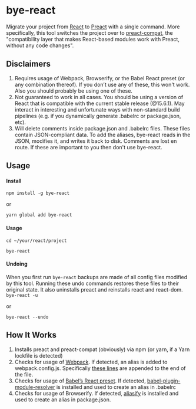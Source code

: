 # bye-react
Migrate your project from [React](https://github.com/facebook/react) to [Preact](https://github.com/developit/preact) with a single command. 
More specifically, this tool switches the project over to [preact-compat](https://github.com/developit/preact-compat), the "compatibility layer that makes React-based modules work with Preact, without any code changes".

## Disclaimers
1.  Requires usage of Webpack, Browserify, or the Babel React preset (or any combination thereof). If you don’t use any of these, this won't work. Also you should probably be using one of these.
2. Not guaranteed to work in all cases. You should be using a version of React that is compatible with the current stable release (@15.6.1). May interact in interesting and unfortunate ways with non-standard build pipelines (e.g. if you dynamically generate .babelrc or package.json, etc).
3. Will delete comments inside package.json and .babelrc files. These files contain JSON-compliant data. To add the aliases, bye-react reads in the JSON, modifies it, and writes it back to disk. Comments are lost en route. If these are important to you then don't use bye-react.

## Usage
#### Install
`npm install -g bye-react` 

or

`yarn global add bye-react`

#### Usage
`cd ~/your/react/project`

`bye-react`

#### Undoing
When you first run `bye-react` backups are made of all config files modified by this tool. Running these undo commands restores these files to their original state. It also uninstalls preact and reinstalls react and react-dom.
`bye-react -u`

or

`bye-react --undo`

## How It Works
1. Installs preact and preact-compat (obviously) via npm (or yarn, if a Yarn lockfile is detected)
2. Checks for usage of [Webpack](https://github.com/webpack). If detected,  an alias is added to webpack.config.js. Specifically [these lines](lib/mod/webpackAliasLines.js) are appended to the end of the file.
3. Checks for usage of [Babel’s React preset](https://babeljs.io/docs/plugins/preset-react/). If detected, [babel-plugin-module-resolver](https://github.com/tleunen/babel-plugin-module-resolver) is installed and used to create an alias in .babelrc
4. Checks for usage of Browserify. If detected, [aliasify](https://github.com/benbria/aliasify) is installed and used to create an alias in package.json.
